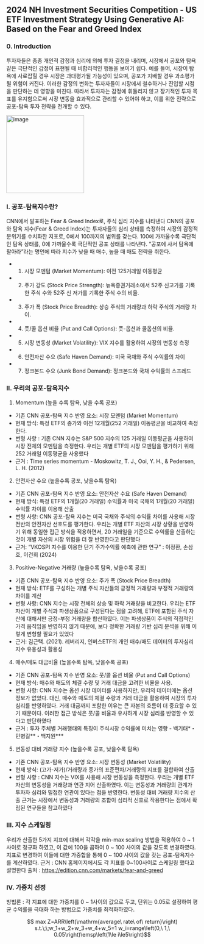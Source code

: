 ## 2024 NH Investment Securities Competition - US ETF Investment Strategy Using Generative AI: Based on the Fear and Greed Index

### 0. Introduction

투자자들은 종종 개인적 감정과 심리에 의해 투자 결정을 내리며, 시장에서 공포와 탐욕 같은 극단적인 감정이 표현될 때 비합리적인 행동을 보이기 쉽다. 예를 들어, 시장이 탐욕에 사로잡힐 경우 시장은 과대평가될 가능성이 있으며, 공포가 지배할 경우 과소평가될 위험이 커진다. 이러한 감정의 변화는 투자자들이 시장에서 철수하거나 진입할 시점을 판단하는 데 영향을 미친다. 따라서 투자자는 감정에 휘둘리지 않고 장기적인 투자 목표를 유지함으로써 시장 변동을 효과적으로 관리할 수 있어야 하고, 이를 위한 전략으로 공포-탐욕 투자 전략을 전개할 수 있다.

<img width="204" alt="image" src="https://github.com/user-attachments/assets/90e2aa80-06d6-43cb-9007-f3d3579f2fe2" />

### I. 공포-탐욕지수란?

CNN에서 발표하는 Fear & Greed Index로, 주식 심리 지수를 나타낸다
CNN의 공포와 탐욕 지수(Fear & Greed Index)는 투자자들의 심리 상태를 측정하여 시장의 감정적 분위기를 수치화한 지표로, 0에서 100까지의 범위를 갖는다. 100에 가까울수록 극단적인 탐욕 상태를, 0에 가까울수록 극단적인 공포 상태를 나타낸다. “공포에 사서 탐욕에 팔아라”라는 명언에 따라 지수가 낮을 때 매수, 높을 때 매도 전략을 취한다.

- 1.	시장 모멘텀 (Market Momentum): 이전 125거래일 이동평균
- 2.	주가 강도 (Stock Price Strength): 뉴욕증권거래소에서 52주 신고가를 기록한 주식 수와 52주 신 저가를 기록한 주식 수의 비율.
- 3.	주가 폭 (Stock Price Breadth): 상승 주식의 거래량과 하락 주식의 거래량 차이.
- 4.	풋/콜 옵션 비율 (Put and Call Options): 풋-옵션과 콜옵션의 비율.
- 5.	시장 변동성 (Market Volatility): VIX 지수를 활용하여 시장의 변동성 측정
- 6.	안전자산 수요 (Safe Haven Demand): 미국 국채와 주식 수익률의 차이
- 7.	정크본드 수요 (Junk Bond Demand): 정크본드와 국채 수익률의 스프레드

### II. 우리의 공포-탐욕지수

1. Momentum (높을 수록 탐욕, 낮을 수록 공포)
   
-	기존 CNN 공포-탐욕 지수 반영 요소: 시장 모멘텀 (Market Momentum)
-	현재 방식: 특정 ETF의 종가와 이전 12개월(252 거래일) 이동평균을 비교하여 측정한다.
-	변형 사항 : 기존 CNN 지수는 S&P 500 지수의 125 거래일 이동평균을 사용하여 시장 전체의 모멘텀을 측정한다. 우리는 개별 ETF의 시장 모멘텀을 평가하기 위해 252 거래일 이동평균을 사용했다
-	근거 : Time series momentum - Moskowitz, T. J., Ooi, Y. H., & Pedersen, L. H. (2012)

2. 안전자산 수요 (높을수록 공포, 낮을수록 탐욕)
   
- 기존 CNN 공포-탐욕 지수 반영 요소: 안전자산 수요 (Safe Haven Demand)
- 현재 방식: 특정 ETF의 1개월(20 거래일) 수익률과 미국 국채의 1개월(20 거래일) 수익률 차이를 이용해 산출
- 변형 사항: CNN 공포-탐욕 지수는 미국 국채와 주식의 수익률 차이를 사용해 시장 전반의 안전자산 선호도를 평가한다. 우리는 개별 ETF 자산의 시장 상황을 반영하기 위해 동일한 접근 방식을 적용하면서, 20 거래일을 기준으로 수익률을 산출하는 것이 개별 자산의 시장 위험을 더 잘 반영한다고 판단했다
- 근거:  “VKOSPI 지수를 이용한 단기 주가수익률 예측에 관한 연구” : 이정환, 손삼호, 이건희 (2024)

3. Positive-Negative 거래량 (높을수록 탐욕, 낮을수록 공포)
   
- 기존 CNN 공포-탐욕 지수 반영 요소: 주가 폭 (Stock Price Breadth)
- 현재 방식: ETF를 구성하는 개별 주식 자산들의 긍정적 거래량과 부정적 거래량의 차이를 계산
- 변형 사항: CNN 지수는 시장 전체의 상승 및 하락 거래량을 비교한다. 우리는 ETF 자산이 개별 주식과 파생상품으로 구성된다는 점을 고려해, ETF에 포함된 주식 자산에 대해서만 긍정-부정 거래량을 합산하였다. 이는 파생상품이 주식의 직접적인 가격 움직임을 반영하지 않기 때문에, 보다 정확한 거래량 기반 심리 분석을 위해 이렇게 변형할 필요가 있었다
- 근거: 김근택. (2021). 레버리지, 인버스ETF의 개인 매수/매도 데이터의 투자심리지수 유용성과 활용성

4. 매수/매도 대금비율 (높을수록 탐욕, 낮을수록 공포)
   
- 기존 CNN 공포-탐욕 지수 반영 요소: 풋/콜 옵션 비율 (Put and Call Options)
- 현재 방식: 매수와 매도의 체결 수량 및 거래 대금을 고려한 비율을 사용.
- 변형 사항: CNN 지수는 옵션 시장 데이터를 사용하지만, 우리의 데이터에는 옵션 정보가 없었다. 대신, 매수와 매도의 체결 수량과 거래 대금을 활용하여 시장의 투자 심리를 반영하였다. 거래 대금까지 포함한 이유는 큰 자본의 흐름이 더 중요할 수 있기 때문이다. 이러한 접근 방식은 풋/콜 비율과 유사하게 시장 심리를 반영할 수 있다고 판단하였다
- 근거 : 투자 주체별 거래행태의 특징이 주식시장 수익률에 미치는 영향 - 백기태*・민병길**・백지원***

5. 변동성 대비 거래량 지수 (높을수록 공포, 낮을수록 탐욕)
   
- 기존 CNN 공포-탐욕 지수 반영 요소: 시장 변동성 (Market Volatility)
- 현재 방식: (고가-저가)/거래량과 종가의 표준편차/거래량의 지표를 결합하여 산출
- 변형 사항 : CNN 지수는 VIX를 사용해 시장 변동성을 측정한다. 우리는 개별 ETF 자산의 변동성을 거래량과 연관 지어 산출하였다. 이는 변동성과 거래량의 관계가 투자자 심리와 밀접한 연관이 있다는 점을 반영한다. 변동성 대비 거래량 지수의 산출 근거는 시장에서 변동성과 거래량의 조합이 심리적 신호로 작용한다는 점에서 확립된 연구들을 참고하였다


### III. 지수 스케일링

우리가 산출한 5가지 지표에 대해서 각각을 min-max scaling 방법을 적용하여 0 ~ 1 사이로 정규화 하였고, 이 값에 100을 곱하여 0 ~ 100 사이의 값을 갖도록 변경하였다. 지표로 변경하여 이들에 대한 가중합을 통해 0 ~ 100 사이의 값을 갖는 공포-탐욕지수를 계산하였다.
근거 : CNN 홈페이지에서도 각 지표를 0~100사이로 스케일링 했다고 설명한다
출처 : https://edition.cnn.com/markets/fear-and-greed


### IV. 가중치 선정
방법론 : 각 지표에 대한 가중치를 0 ~ 1사이의 값으로 두고, 단위는 0.05로 설정하여 평균 수익률을 극대화 하는 방법으로 가중치를 최적화하였다.

$$ max Z=ARR\left(\mathrm{average\ rate\ of\ return}\right)
s.t.\;\;w_1+w_2+w_3+w_4+w_5=1
    w_i=range\left(0,\ 1,\ 0.05\right)\emsp\left(1\le i\le5\right)$$




















